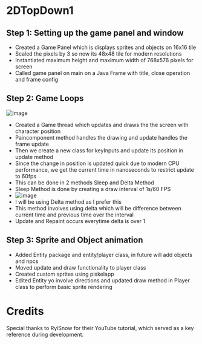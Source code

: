 # 2DTopDown1

## Step 1: Setting up the game panel and window
- Created a Game Panel which is displays sprites and objects on 16x16 tile
- Scaled the pixels by 3 so now its 48x48 tile for modern resolutions
- Instantiated maximum height and maximum width of 768x576 pixels for screen
- Called game panel on main on a Java Frame with title, close operation and frame config

## Step 2: Game Loops
![image](https://github.com/user-attachments/assets/81862dda-a8c6-401a-9b81-b96d406459f2)
- Created a Game thread which updates and draws the the screen with character position
- Paincomponent method handles the drawing and update handles the frame update
- Then we create a new class for keyInputs and update its position in update method
- Since the change in position is updated quick due to modern CPU performance, we get the current time in nanoseconds to restrict update to 60fps
- This can be done in 2 methods Sleep and Delta Method
- Sleep Method is done by creating a draw interval of 1s/60 FPS
- ![image](https://github.com/user-attachments/assets/cb39569c-63fb-4d30-85b3-b073f3f395bd)
- I will be using Delta method as I prefer this
- This method involves using delta which will be difference between current time and previous time over the interval
- Update and Repaint occurs everytime delta is over 1

## Step 3: Sprite and Object animation
- Added Entity package and entity/player class, in future will add objects and npcs
- Moved update and draw functionality to player class
- Created custom sprites using piskelapp
- Edited Entity yo involve directions and updated draw method in Player class to perform basic sprite rendering

  
# Credits
Special thanks to RyiSnow for their YouTube tutorial, which served as a key reference during development.
